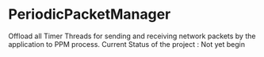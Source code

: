 # PeriodicPacketManager
Offload all Timer Threads for sending and receiving network packets by the application to PPM process.
Current Status of the project : Not yet begin
